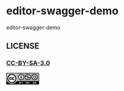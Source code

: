 # editor-swagger-demo
editor-swagger-demo 


## LICENSE

### [CC-BY-SA-3.0](https://creativecommons.org/licenses/by-nc-sa/3.0/cn/)

[![](LICENSE.png)](https://creativecommons.org/licenses/by-nc-sa/3.0/cn/)
